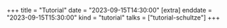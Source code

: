+++
title = "Tutorial"
date = "2023-09-15T14:30:00"
[extra]
enddate = "2023-09-15T15:30:00"
kind = "tutorial"
talks = ["tutorial-schultze"]
+++
